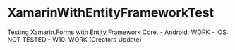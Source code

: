 # XamarinWithEntityFrameworkTest
Testing Xamarin.Forms with Entity Framework Core.  - Android: WORK - iOS: NOT TESTED - W10: WORK (Creators Update)
